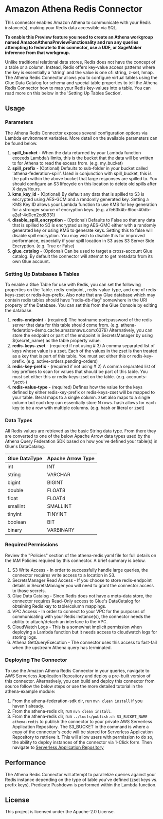# Amazon Athena Redis Connector

This connector enables Amazon Athena to communicate with your Redis instance(s), making your Redis data accessible via SQL. 

**To enable this Preview feature you need to create an Athena workgroup named AmazonAthenaPreviewFunctionality and run any queries attempting to federate to this connector, use a UDF, or SageMaker inference from that workgroup.**

Unlike traditional relational data stores, Redis does not have the concept of a table or a column. Instead, Redis offers key-value access patterns where the key is essentially a 'string' and the value is one of: string, z-set, hmap. The Athena Redis Connector allows you to configure virtual tables using the Glue Data Catalog for schema and special table properties to tell the Athena Redis Connector how to map your Redis key-values into a table. You can read more on this below in the 'Setting Up Tables Section'.


## Usage

### Parameters

The Athena Redis Connector exposes several configuration options via Lambda environment variables. More detail on the available parameters can be found below.

1. **spill_bucket** - When the data returned by your Lambda function exceeds Lambda’s limits, this is the bucket that the data will be written to for Athena to read the excess from. (e.g. my_bucket)
2. **spill_prefix** - (Optional) Defaults to sub-folder in your bucket called 'athena-federation-spill'. Used in conjunction with spill_bucket, this is the path within the above bucket that large responses are spilled to. You should configure an S3 lifecycle on this location to delete old spills after X days/Hours.
3. **kms_key_id** - (Optional) By default any data that is spilled to S3 is encrypted using AES-GCM and a randomly generated key. Setting a KMS Key ID allows your Lambda function to use KMS for key generation for a stronger source of encryption keys. (e.g. a7e63k4b-8loc-40db-a2a1-4d0en2cd8331)
4. **disable_spill_encryption** - (Optional) Defaults to False so that any data that is spilled to S3 is encrypted using AES-GMC either with a randomly generated key or using KMS to generate keys. Setting this to false will disable spill encryption. You may wish to disable this for improved performance, especially if your spill location in S3 uses S3 Server Side Encryption. (e.g. True or False)
5. **glue_catalog** - (Optional) Can be used to target a cross-account Glue catalog. By default the connector will attempt to get metadata from its own Glue account.

### Setting Up Databases & Tables

To enable a Glue Table for use with Redis, you can set the following properties on the Table. redis-endpoint , redis-value-type, and one of redis-keys-zset or redis-key-prefix. Also note that any Glue database which may contain redis tables should have "redis-db-flag" somewhere in the URI property of the Database. You can set this from the Glue Console by editing the database.

1. **redis-endpoint** - (required) The hostname:port:password of the redis server that data for this table should come from. (e.g. athena-federation-demo.cache.amazonaws.com:6379) Alternatively, you can store the endpoint or part of the endpoint in SecretsManager by using ${secret_name} as the table property value.
2. **redis-keys-zset** - (required if not using # 3) A comma separated list of keys whose value is a zset. Each of the values in the zset is then treated as a key that is part of this table. You must set either this or redis-key-prefix. (e.g. active-orders,pending-orders)
3. **redis-key-prefix** - (required if not using # 2)  A comma separated list of key prefixes to scan for values that should be part of this table. You must set either this or redis-keys-zset on the table. (e.g. accounts-*,acct-)
4. **redis-value-type** - (required) Defines how the value for the keys defined by either redis-key-prefix or redis-keys-zset will be mapped to your table. literal maps to a single column. zset also maps to a single column but each key can essentially store N rows. hash allows for each key to be a row with multiple columns. (e.g. hash or literal or zset)
  
### Data Types

All Redis values are retrieved as the basic String data type. From there they are converted to one of the below Apache Arrow data types used by the Athena Query Federation SDK based on how you've defined your table(s) in Glue's DataCatalog.

|Glue DataType|Apache Arrow Type|
|-------------|-----------------|
|int|INT|
|string|VARCHAR|
|bigint|BIGINT|
|double|FLOAT8|
|float|FLOAT4|
|smallint|SMALLINT|
|tinyint|TINYINT|
|boolean|BIT|
|binary|VARBINARY|

### Required Permissions

Review the "Policies" section of the athena-redis.yaml file for full details on the IAM Policies required by this connector. A brief summary is below.

1. S3 Write Access - In order to successfully handle large queries, the connector requires write access to a location in S3. 
2. SecretsManager Read Access - If you choose to store redis-endpoint details in SecretsManager you will need to grant the connector access to those secrets.
3. Glue Data Catalog - Since Redis does not have a meta-data store, the connector requires Read-Only access to Glue's DataCatalog for obtaining Redis key to table/column mappings. 
4. VPC Access - In order to connect to your VPC for the purposes of communicating with your Redis instance(s), the connector needs the ability to attach/detach an interface to the VPC.
5. CloudWatch Logs - This is a somewhat implicit permission when deploying a Lambda function but it needs access to cloudwatch logs for storing logs.
1. Athena GetQueryExecution - The connector uses this access to fast-fail when the upstream Athena query has terminated.

### Deploying The Connector

To use the Amazon Athena Redis Connector in your queries, navigate to AWS Serverless Application Repository and deploy a pre-built version of this connector. Alternatively, you can build and deploy this connector from source follow the below steps or use the more detailed tutorial in the athena-example module:

1. From the athena-federation-sdk dir, run `mvn clean install` if you haven't already.
2. From the athena-redis dir, run `mvn clean install`.
3. From the athena-redis dir, run  `../tools/publish.sh S3_BUCKET_NAME athena-redis` to publish the connector to your private AWS Serverless Application Repository. The S3_BUCKET in the command is where a copy of the connector's code will be stored for Serverless Application Repository to retrieve it. This will allow users with permission to do so, the ability to deploy instances of the connector via 1-Click form. Then navigate to [Serverless Application Repository](https://aws.amazon.com/serverless/serverlessrepo)

## Performance

The Athena Redis Connector will attempt to parallelize queries against your Redis instance depending on the type of table you've defined (zset keys vs. prefix keys). Predicate Pushdown is performed within the Lambda function.

## License

This project is licensed under the Apache-2.0 License.
